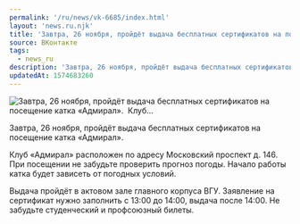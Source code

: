 ```yaml
---
permalink: '/ru/news/vk-6685/index.html'
layout: 'news.ru.njk'
title: 'Завтра, 26 ноября, пройдёт выдача бесплатных сертификатов на посещение катка «Адмирал».   Клуб'
source: ВКонтакте
tags:
  - news_ru
description: 'Завтра, 26 ноября, пройдёт выдача бесплатных сертификатов на посещение катка «Адмирал».   Клуб…'
updatedAt: 1574683260
---
```

![Завтра, 26 ноября, пройдёт выдача бесплатных сертификатов на посещение катка «Адмирал».   Клуб…](https://sun9-10.userapi.com/impg/c855236/v855236164/182b80/6oUC4xvaKHY.jpg?size=1280x720&quality=96&sign=7b5987a2ca9f754f255027427df15c98&c_uniq_tag=skMLi_ajOU_JXz-9MzB_i3mSXjFeteIVuwI85mGSKvA&type=album)

Завтра, 26 ноября, пройдёт выдача бесплатных сертификатов на посещение катка «Адмирал».

Клуб «Адмирал» расположен по адресу Московский проспект д. 146. При посещении не забудьте проверить прогноз погоды. Начало работы катка будет зависеть от погодных условий.

Выдача пройдёт в актовом зале главного корпуса ВГУ. Заявление на сертификат нужно заполнить с 13:00 до 14:00, выдача после 14:00. Не забудьте студенческий и профсоюзный билеты.
